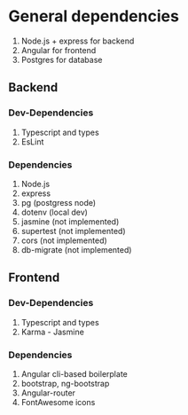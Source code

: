 # General dependencies
1. Node.js + express for backend
2. Angular for frontend
3. Postgres for database

## Backend

### Dev-Dependencies
1. Typescript and types
2. EsLint

### Dependencies
1. Node.js
2. express
3. pg (postgress node)
4. dotenv (local dev)
5. jasmine (not implemented)
6. supertest (not implemented)
7. cors (not implemented)
8. db-migrate (not implemented)


## Frontend

### Dev-Dependencies
1. Typescript and types
2. Karma - Jasmine

### Dependencies
1. Angular cli-based boilerplate
2. bootstrap, ng-bootstrap
3. Angular-router
4. FontAwesome icons
